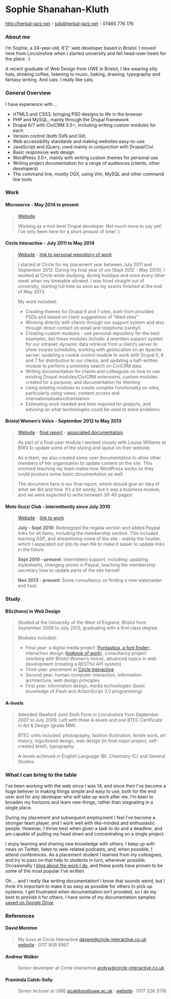 # Sophie Shanahan-Kluth
<http://herbal-jazz.net> - <ssk@herbal-jazz.net> - 07460 776 176

### About me
I’m Sophie, a 24-year-old, 6’2″ web developer based in Bristol. I moved here from Lincolnshire when I started university and fell head-over-heels for the place. :)

A recent graduate of Web Design from UWE in Bristol, I like wearing silly hats, drinking coffee, listening to music, baking, drawing, typography and fantasy writing. And cats. I really like cats.

### General Overview
I have experience with ...
* HTML5 and CSS3, bringing PSD designs to life in the browser
* PHP and MySQL, mainly through the Drupal framework
* Drupal 6/7 with CiviCRM 3.5+, including writing custom modules for each
* Version control (both SVN and Git)
* Web accessibility standards and making websites easy-to-use
* JavaScript and jQuery, used mainly in conjunction with Drupal/Civi
* Basic responsive web design
* WordPress 3.0+, mainly with writing custom themes for personal use
* Writing project documentation for a range of audiences (clients, other developers)
* The command line, mostly OSX, using Vim, MySQL and other command line tools

### Work
#### Microserve - May 2014 to present
> [Website](http://microserveltd.co.uk/)
>
> Working as a mid-level Drupal developer. Not much more to say yet! I've only been here for a short amount of time! :)

#### Circle Interactive - July 2011 to May 2014
> [Website](http://circle-interactive.co.uk/) - [link to personal repository of work](https://github.com/Tawreh)
>
> I started at Circle for my placement year between July 2011 and September 2012. During my final year of uni (Sept 2012 - May 2013), I worked at Circle while studying, during holidays and once every other week when my timetable allowed. I was hired straight out of university, starting full time as soon as my exams finished at the end of May 2013.
>
> My work included:
> * Creating themes for Drupal 6 and 7 sites, both from provided PSDs and based on client suggestions of “liked sites”
> * Working directly with clients through our support system and also through direct contact on email and telephone (rarely!)
> * Creating custom modules - see personal repository for the best examples, but these modules include: a rewritten support system for our intranet; dynamic data retrieval from a client’s server to show course schedules; working with geolocation on an Apache server; updating a cookie control module to work with Drupal 5, 6 and 7 for distribution to our clients; and updating a half-written module to perform a proximity search on CiviCRM data
> * Writing documentation for clients and colleagues on how to use existing Drupal modules/CiviCRM extensions, custom modules created for a purpose, and documentation for theming
> * Using existing modules to create complex functionality on sites, particularly using views, content access and internationalisation/translation
> * Estimating work needed and time required for projects, and advising on what technologies could be used to solve problems

#### Bristol Women’s Voice - September 2012 to May 2013
> [Website](http://bristolwomensvoice.org.uk) - [final report](http://herbal-jazz.net/cv/bwv/report.pdf) - [associated documentation](http://herbal-jazz.net/cv/bwv/docs.pdf)
>
> As part of a final-year module I worked closely with Louise Williams at BWV to update some of the styling and layout on their website.
>
> As a team, we also created some user documentation to allow other members of her organisation to update content on the site. This involved teaching my team mates how WordPress works so they could produce some basic documentation as well.
>
> The document here is our final report, which should give an idea of what we did and how. It’s a bit wordy, but it was a business module, and we were expected to write between 30-40 pages!

#### Moto Guzzi Club - intermittently since July 2010
> [Website](http://motoguzziclub.co.uk/) - [link to work](http://motoguzziclub.co.uk/regalia/)
>
> **July - Sept 2010**: Redesigned the regalia section and added Paypal links for all items, including the membership section. This included learning ASP, and streamlining some of the site - mainly the header, which I separated out into its own file to make it easier to update links in the future.
>
> **Sept 2010 - present**: Intermittent support, including: updating stylesheets, changing prices in Paypal, teaching the membership secretary how to update parts of the site herself.
>
> **Nov 2013 - present**: Some consultancy on finding a new webmaster and host.

### Study
#### BSc(hons) in Web Design
> Studied at the University of the West of England, Bristol from September 2009 to July 2013, graduating with a first class degree.
>
> Modules included:
> * Final year: a digital media project ([Fontastica, a font finder](http://herbal-jazz.net/fontastica/beta/index.php)), interaction design ([logbook of work](http://id.herbal-jazz.net/)), consultancy project (working with Bristol Women’s Voice), advanced topics in web development (creating a RESTful API system)
> * Third year: placement at [Circle Interactive](http://circle-interactive.co.uk/)
> * Second year: human-computer interaction, information architecture, web design principles
> * First year: information design, media technologies (basic knowledge of Flash and ActionScript 3.0 programming)

#### A-levels
> Attended Sleaford Joint Sixth Form in Lincolnshire from September 2007 to July 2009. Left with three A-levels and one BTEC Certificate in Art &amp; Design (grade MM).
>
> BTEC units included: photography, fashion illustration, textile work, art history, logo/brand design, web design (in final major project, self-created brief), typography.
>
> A-levels achieved in English Language (B), Chemistry (C) and General Studies.

### What I can bring to the table
I’ve been working with the web since I was 14, and since then I’ve become a huge believer in making things simple and easy to use, both for the end user and for any developer who will take up work after me. I’m keen to broaden my horizons and learn new things, rather than stagnating in a single place.

During my placement and subsequent employment I feel I’ve become a stronger team player, and I work well with like-minded and enthusiastic people. However, I thrive best when given a task to do and a deadline, and am capable of putting my head down and concentrating on a single project.

I enjoy learning and sharing new knowledge with others. I keep up with news on Twitter, listen to web-related podcasts, and, when possible, I attend conferences. As a placement student I learned from my colleagues, and try to pass on that help to students in turn, whenever possible. Occasionally I [blog about the work I do](http://herbal-jazz.net/category/work/drupal/), and these posts have proven to be some of the most popular I’ve written.

Oh ... and I really like writing documentation! I know that sounds weird, but I think it’s important to make it as easy as possible for others to pick up systems. I get frustrated when documentation isn’t provided, so I do my best to provide it for others. I have some of my documentation samples [saved on Google Drive](https://drive.google.com/folderview?id=0B8GSoyQxjjZ1TTRpMF91UlNtUDg&usp=sharing).


### References
#### David Moreton
> My boss at Circle Interactive
> <davem@circle-interactive.co.uk> · [website](http://circle-interactive.co.uk/) · 0117 909 6967

#### Andrew Walker
> Senior developer at Circle Interactive
> <andyw@circle-interactive.co.uk>

#### Praminda Caleb-Solly
> Senior lecturer at UWE
> <pcalebso@uwe.ac.uk> · [website](http://www.cems.uwe.ac.uk/~pcalebso/) · 0117 328 3178
